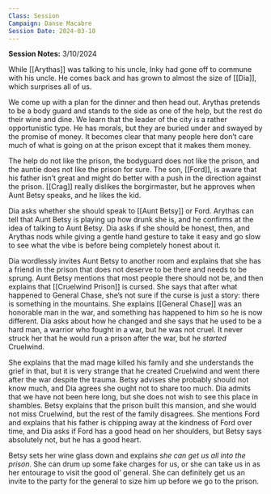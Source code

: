 ```yaml
---
Class: Session
Campaign: Danse Macabre
Session Date: 2024-03-10
---
```

**Session Notes:** 3/10/2024

While [[Arythas]] was talking to his uncle, Inky had gone off to commune with his uncle. He comes back and has grown to almost the size of [[Dia]], which surprises all of us.

We come up with a plan for the dinner and then head out. Arythas pretends to be a body guard and stands to the side as one of the help, but the rest do their wine and dine. We learn that the leader of the city is a rather opportunistic type. He has morals, but they are buried under and swayed by the promise of money. It becomes clear that many people here don’t care much of what is going on at the prison except that it makes them money.

The help do not like the prison, the bodyguard does not like the prison, and the auntie does not like the prison for sure. The son, [[Ford]], is aware that his father isn’t great and might do better with a push in the direction against the prison. [[Crag]] really dislikes the borgirmaster, but he approves when Aunt Betsy speaks, and he likes the kid.

Dia asks whether she should speak to [[Aunt Betsy]] or Ford. Arythas can tell that Aunt Betsy is playing up how drunk she is, and he confirms at the idea of talking to Aunt Betsy. Dia asks if she should be honest, then, and Arythas nods while giving a gentle hand gesture to take it easy and go slow to see what the vibe is before being completely honest about it.

Dia wordlessly invites Aunt Betsy to another room and explains that she has a friend in the prison that does not deserve to be there and needs to be sprung. Aunt Betsy mentions that most people there should not be, and then explains that [[Cruelwind Prison]] is cursed. She says that after what happened to General Chase, she’s not sure if the curse is just a story: there is something in the mountains. She explains [[General Chase]] was an honorable man in the war, and something has happened to him so he is now different. Dia asks about how he changed and she says that he used to be a hard man, a warrior who fought in a war, but he was not cruel. It never struck her that he would run a prison after the war, but he _started_ Cruelwind.

She explains that the mad mage killed his family and she understands the grief in that, but it is very strange that he created Cruelwind and went there after the war despite the trauma. Betsy advises she probably should not know much, and Dia agrees she ought not to share too much. Dia admits that we have not been here long, but she does not wish to see this place in shambles. Betsy explains that the prison built this mansion, and she would not miss Cruelwind, but the rest of the family disagrees. She mentions Ford and explains that his father is chipping away at the kindness of Ford over time, and Dia asks if Ford has a good head on her shoulders, but Betsy says absolutely not, but he has a good heart.

Betsy sets her wine glass down and explains *she can get us all into the prison*. She can drum up some fake charges for us, or she can take us in as her entourage to visit the good ol’ general. She can definitely get us an invite to the party for the general to size him up before we go to the prison.